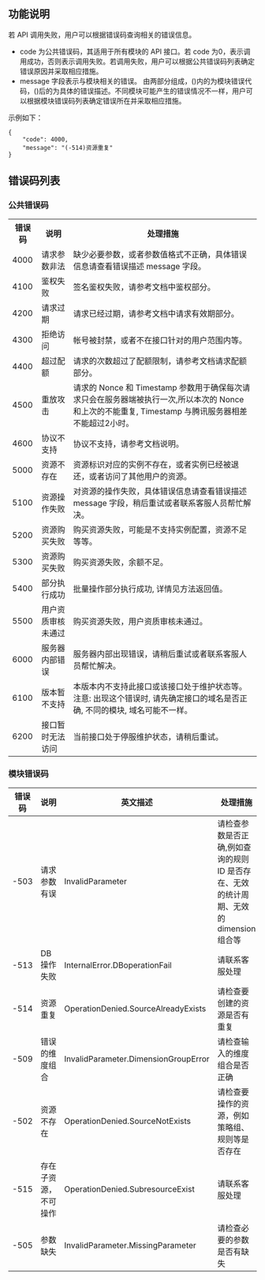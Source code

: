 ## 功能说明

若 API 调用失败，用户可以根据错误码查询相关的错误信息。

- code 为公共错误码，其适用于所有模块的 API 接口。若 code 为0，表示调用成功，否则表示调用失败。若调用失败，用户可以根据公共错误码列表确定错误原因并采取相应措施。
- message 字段表示与模块相关的错误。
  由两部分组成，()内的为模块错误代码，()后的为具体的错误描述。不同模块可能产生的错误情况不一样，用户可以根据模块错误码列表确定错误所在并采取相应措施。

示例如下：

```
{
    "code": 4000,
    "message": "(-514)资源重复"
}
```

## 错误码列表

### 公共错误码

<table class="t">
<tbody><tr>
<th> <b>错误码</b>
</th><th> <b>说明</b>
</th><th> <b>处理措施</b>
</th></tr>
<tr>
<td> 4000
</td><td> 请求参数非法
</td><td> 缺少必要参数，或者参数值格式不正确，具体错误信息请查看错误描述 message 字段。
</td></tr>
<tr>
<td> 4100
</td><td> 鉴权失败
</td><td> 签名鉴权失败，请参考文档中鉴权部分。
</td></tr>
<tr>
<td> 4200
</td><td> 请求过期
</td><td> 请求已经过期，请参考文档中请求有效期部分。
</td></tr>
<tr>
<td> 4300
</td><td> 拒绝访问
</td><td> 帐号被封禁，或者不在接口针对的用户范围内等。
</td></tr>
<tr>
<td> 4400
</td><td> 超过配额
</td><td> 请求的次数超过了配额限制，请参考文档请求配额部分。
</td></tr>
<tr>
<td> 4500
</td><td> 重放攻击
</td><td> 请求的 Nonce 和 Timestamp 参数用于确保每次请求只会在服务器端被执行一次,所以本次的 Nonce 和上次的不能重复, Timestamp 与腾讯服务器相差不能超过2小时。
</td></tr>
<tr>
<td> 4600
</td><td> 协议不支持
</td><td> 协议不支持，请参考文档说明。
</td></tr>
<tr>
<td> 5000
</td><td> 资源不存在
</td><td> 资源标识对应的实例不存在，或者实例已经被退还，或者访问了其他用户的资源。
</td></tr>
<tr>
<td> 5100
</td><td> 资源操作失败
</td><td> 对资源的操作失败，具体错误信息请查看错误描述 message 字段，稍后重试或者联系客服人员帮忙解决。
</td></tr>
<tr>
<td> 5200
</td><td> 资源购买失败
</td><td> 购买资源失败，可能是不支持实例配置，资源不足等等。
</td></tr>
<tr>
<td> 5300
</td><td> 资源购买失败
</td><td> 购买资源失败，余额不足。
</td></tr>
<tr>
<td> 5400
</td><td> 部分执行成功
</td><td> 批量操作部分执行成功, 详情见方法返回值。
</td></tr>
<tr>
<td> 5500
</td><td> 用户资质审核未通过
</td><td> 购买资源失败，用户资质审核未通过。
</td></tr>
<tr>
<td> 6000
</td><td> 服务器内部错误
</td><td> 服务器内部出现错误，请稍后重试或者联系客服人员帮忙解决。
</td></tr>
<tr>
<td> 6100
</td><td> 版本暂不支持
</td><td> 本版本内不支持此接口或该接口处于维护状态等。注意: 出现这个错误时, 请先确定接口的域名是否正确, 不同的模块, 域名可能不一样。
</td></tr>
<tr>
<td> 6200
</td><td> 接口暂时无法访问
</td><td> 当前接口处于停服维护状态，请稍后重试。
</td></tr></tbody></table>

### 模块错误码

| 错误码 | 说明                 | 英文描述                             | 处理措施                                                     |
| ------ | -------------------- | ------------------------------------ | ------------------------------------------------------------ |
| -503   | 请求参数有误         | InvalidParameter                     | 请检查参数是否正确,例如查询的规则 ID 是否存在、无效的统计周期、无效的 dimension 组合等 |
| -513   | DB操作失败           | InternalError.DBoperationFail        | 请联系客服处理                                               |
| -514   | 资源重复             | OperationDenied.SourceAlreadyExists  | 请检查要创建的资源是否有重复                                 |
| -509   | 错误的维度组合       | InvalidParameter.DimensionGroupError | 请检查输入的维度组合是否正确                                 |
| -502   | 资源不存在           | OperationDenied.SourceNotExists      | 请检查要操作的资源，例如策略组、规则等是否存在               |
| -515   | 存在子资源，不可操作 | OperationDenied.SubresourceExist     | 请联系客服处理                                               |
| -505   | 参数缺失             | InvalidParameter.MissingParameter    | 请检查必要的参数是否有缺失                                   |
